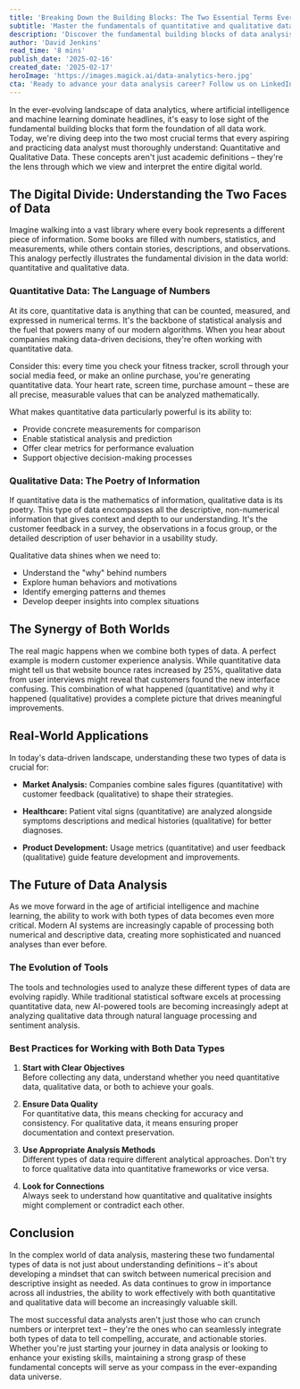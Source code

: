 ```yaml
---
title: 'Breaking Down the Building Blocks: The Two Essential Terms Every Data Analyst Must Master'
subtitle: 'Master the fundamentals of quantitative and qualitative data analysis'
description: 'Discover the fundamental building blocks of data analysis: quantitative and qualitative data. Learn how these essential concepts shape modern analytics and drive decision-making across industries. From basic definitions to practical applications, this comprehensive guide helps both beginners and experienced analysts master the core concepts that power data-driven insights.'
author: 'David Jenkins'
read_time: '8 mins'
publish_date: '2025-02-16'
created_date: '2025-02-17'
heroImage: 'https://images.magick.ai/data-analytics-hero.jpg'
cta: 'Ready to advance your data analysis career? Follow us on LinkedIn for more expert insights, tips, and the latest trends in data analytics. Join our community of data professionals today!'
---
```


In the ever-evolving landscape of data analytics, where artificial intelligence and machine learning dominate headlines, it's easy to lose sight of the fundamental building blocks that form the foundation of all data work. Today, we're diving deep into the two most crucial terms that every aspiring and practicing data analyst must thoroughly understand: Quantitative and Qualitative Data. These concepts aren't just academic definitions – they're the lens through which we view and interpret the entire digital world.

## The Digital Divide: Understanding the Two Faces of Data

Imagine walking into a vast library where every book represents a different piece of information. Some books are filled with numbers, statistics, and measurements, while others contain stories, descriptions, and observations. This analogy perfectly illustrates the fundamental division in the data world: quantitative and qualitative data.

### Quantitative Data: The Language of Numbers

At its core, quantitative data is anything that can be counted, measured, and expressed in numerical terms. It's the backbone of statistical analysis and the fuel that powers many of our modern algorithms. When you hear about companies making data-driven decisions, they're often working with quantitative data.

Consider this: every time you check your fitness tracker, scroll through your social media feed, or make an online purchase, you're generating quantitative data. Your heart rate, screen time, purchase amount – these are all precise, measurable values that can be analyzed mathematically.

What makes quantitative data particularly powerful is its ability to:

- Provide concrete measurements for comparison
- Enable statistical analysis and prediction
- Offer clear metrics for performance evaluation
- Support objective decision-making processes

### Qualitative Data: The Poetry of Information

If quantitative data is the mathematics of information, qualitative data is its poetry. This type of data encompasses all the descriptive, non-numerical information that gives context and depth to our understanding. It's the customer feedback in a survey, the observations in a focus group, or the detailed description of user behavior in a usability study.

Qualitative data shines when we need to:

- Understand the "why" behind numbers
- Explore human behaviors and motivations
- Identify emerging patterns and themes
- Develop deeper insights into complex situations

## The Synergy of Both Worlds

The real magic happens when we combine both types of data. A perfect example is modern customer experience analysis. While quantitative data might tell us that website bounce rates increased by 25%, qualitative data from user interviews might reveal that customers found the new interface confusing. This combination of what happened (quantitative) and why it happened (qualitative) provides a complete picture that drives meaningful improvements.

## Real-World Applications

In today's data-driven landscape, understanding these two types of data is crucial for:

- **Market Analysis:** Companies combine sales figures (quantitative) with customer feedback (qualitative) to shape their strategies.

- **Healthcare:** Patient vital signs (quantitative) are analyzed alongside symptoms descriptions and medical histories (qualitative) for better diagnoses.

- **Product Development:** Usage metrics (quantitative) and user feedback (qualitative) guide feature development and improvements.

## The Future of Data Analysis

As we move forward in the age of artificial intelligence and machine learning, the ability to work with both types of data becomes even more critical. Modern AI systems are increasingly capable of processing both numerical and descriptive data, creating more sophisticated and nuanced analyses than ever before.

### The Evolution of Tools

The tools and technologies used to analyze these different types of data are evolving rapidly. While traditional statistical software excels at processing quantitative data, new AI-powered tools are becoming increasingly adept at analyzing qualitative data through natural language processing and sentiment analysis.

### Best Practices for Working with Both Data Types

1. **Start with Clear Objectives**  
   Before collecting any data, understand whether you need quantitative data, qualitative data, or both to achieve your goals.

2. **Ensure Data Quality**  
   For quantitative data, this means checking for accuracy and consistency. For qualitative data, it means ensuring proper documentation and context preservation.

3. **Use Appropriate Analysis Methods**  
   Different types of data require different analytical approaches. Don't try to force qualitative data into quantitative frameworks or vice versa.

4. **Look for Connections**  
   Always seek to understand how quantitative and qualitative insights might complement or contradict each other.

## Conclusion

In the complex world of data analysis, mastering these two fundamental types of data is not just about understanding definitions – it's about developing a mindset that can switch between numerical precision and descriptive insight as needed. As data continues to grow in importance across all industries, the ability to work effectively with both quantitative and qualitative data will become an increasingly valuable skill.

The most successful data analysts aren't just those who can crunch numbers or interpret text – they're the ones who can seamlessly integrate both types of data to tell compelling, accurate, and actionable stories. Whether you're just starting your journey in data analysis or looking to enhance your existing skills, maintaining a strong grasp of these fundamental concepts will serve as your compass in the ever-expanding data universe.